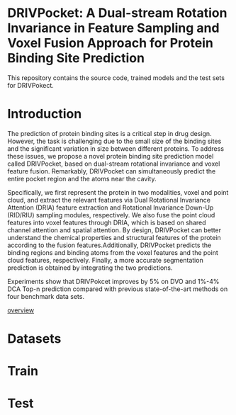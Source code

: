 # DRIVPocket: A Dual-stream Rotation Invariance in Feature Sampling and Voxel Fusion Approach for Protein Binding Site Prediction

This repository contains the source code, trained models and the test sets for DRIVPokect.

# Introduction

The prediction of protein binding sites is a critical step in drug design. However, the task is challenging due to the small size of the binding sites and the significant variation in size between different proteins. To address these issues, we propose a novel protein binding site prediction model called DRIVPocket, based on dual-stream rotational invariance and voxel feature fusion. Remarkably, DRIVPocket can simultaneously predict the entire pocket region and the atoms near the cavity.

Specifically, we first represent the protein in two modalities, voxel and point cloud, and extract the relevant features via Dual Rotational Invariance Attention (DRIA) feature extraction and Rotational Invariance Down-Up (RID/RIU) sampling modules, respectively. We also fuse the point cloud features into voxel features through DRIA, which is based on shared channel attention and spatial attention. By design, DRIVPocket can better understand the chemical properties and structural features of the protein according to the fusion features.Additionally, DRIVPocket predicts the binding regions and binding atoms from the voxel features and the point cloud features, respectively. Finally, a more accurate segmentation prediction is obtained by integrating the two predictions.

Experiments show that DRIVPokcet improves by 5% on DVO and 1%-4% DCA Top-n prediction compared with previous state-of-the-art methods on four benchmark data sets.

[overview](overview.png)
# Datasets


# Train


# Test
